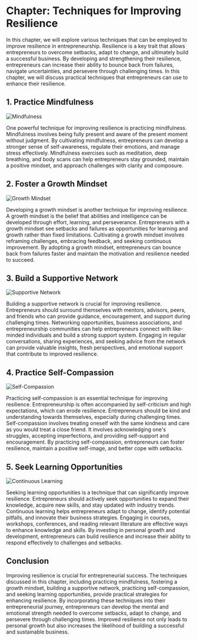 Chapter: Techniques for Improving Resilience
============================================

In this chapter, we will explore various techniques that can be employed to improve resilience in entrepreneurship. Resilience is a key trait that allows entrepreneurs to overcome setbacks, adapt to change, and ultimately build a successful business. By developing and strengthening their resilience, entrepreneurs can increase their ability to bounce back from failures, navigate uncertainties, and persevere through challenging times. In this chapter, we will discuss practical techniques that entrepreneurs can use to enhance their resilience.

**1. Practice Mindfulness**
---------------------------

![Mindfulness](https://images.unsplash.com/photo-1561307706-9e8d5b5357fd)

One powerful technique for improving resilience is practicing mindfulness. Mindfulness involves being fully present and aware of the present moment without judgment. By cultivating mindfulness, entrepreneurs can develop a stronger sense of self-awareness, regulate their emotions, and manage stress effectively. Mindfulness exercises such as meditation, deep breathing, and body scans can help entrepreneurs stay grounded, maintain a positive mindset, and approach challenges with clarity and composure.

**2. Foster a Growth Mindset**
------------------------------

![Growth Mindset](https://images.unsplash.com/photo-1590025124616-d20f16a43c7d)

Developing a growth mindset is another technique for improving resilience. A growth mindset is the belief that abilities and intelligence can be developed through effort, learning, and perseverance. Entrepreneurs with a growth mindset see setbacks and failures as opportunities for learning and growth rather than fixed limitations. Cultivating a growth mindset involves reframing challenges, embracing feedback, and seeking continuous improvement. By adopting a growth mindset, entrepreneurs can bounce back from failures faster and maintain the motivation and resilience needed to succeed.

**3. Build a Supportive Network**
---------------------------------

![Supportive Network](https://images.unsplash.com/photo-1525196567108-f20a426b0a5c)

Building a supportive network is crucial for improving resilience. Entrepreneurs should surround themselves with mentors, advisors, peers, and friends who can provide guidance, encouragement, and support during challenging times. Networking opportunities, business associations, and entrepreneurship communities can help entrepreneurs connect with like-minded individuals and build a strong support system. Engaging in regular conversations, sharing experiences, and seeking advice from the network can provide valuable insights, fresh perspectives, and emotional support that contribute to improved resilience.

**4. Practice Self-Compassion**
-------------------------------

![Self-Compassion](https://images.unsplash.com/photo-1524781378170-ea2b663dc8f3)

Practicing self-compassion is an essential technique for improving resilience. Entrepreneurship is often accompanied by self-criticism and high expectations, which can erode resilience. Entrepreneurs should be kind and understanding towards themselves, especially during challenging times. Self-compassion involves treating oneself with the same kindness and care as you would treat a close friend. It involves acknowledging one's struggles, accepting imperfections, and providing self-support and encouragement. By practicing self-compassion, entrepreneurs can foster resilience, maintain a positive self-image, and better cope with setbacks.

**5. Seek Learning Opportunities**
----------------------------------

![Continuous Learning](https://images.unsplash.com/photo-1541185933-ef06e5840d9d)

Seeking learning opportunities is a technique that can significantly improve resilience. Entrepreneurs should actively seek opportunities to expand their knowledge, acquire new skills, and stay updated with industry trends. Continuous learning helps entrepreneurs adapt to change, identify potential pitfalls, and innovate their business strategies. Engaging in courses, workshops, conferences, and reading relevant literature are effective ways to enhance knowledge and skills. By investing in personal growth and development, entrepreneurs can build resilience and increase their ability to respond effectively to challenges and setbacks.

**Conclusion**
--------------

Improving resilience is crucial for entrepreneurial success. The techniques discussed in this chapter, including practicing mindfulness, fostering a growth mindset, building a supportive network, practicing self-compassion, and seeking learning opportunities, provide practical strategies for enhancing resilience. By incorporating these techniques into their entrepreneurial journey, entrepreneurs can develop the mental and emotional strength needed to overcome setbacks, adapt to change, and persevere through challenging times. Improved resilience not only leads to personal growth but also increases the likelihood of building a successful and sustainable business.
